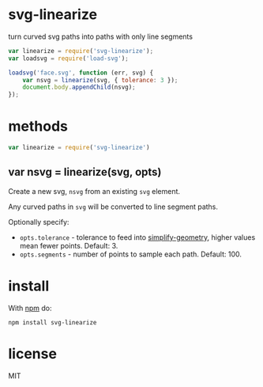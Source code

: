 # svg-linearize

turn curved svg paths into paths with only line segments

``` js
var linearize = require('svg-linearize');
var loadsvg = require('load-svg');

loadsvg('face.svg', function (err, svg) {
    var nsvg = linearize(svg, { tolerance: 3 });
    document.body.appendChild(nsvg);
});
```

# methods

``` js
var linearize = require('svg-linearize')
```

## var nsvg = linearize(svg, opts)

Create a new svg, `nsvg` from an existing `svg` element.

Any curved paths in `svg` will be converted to line segment paths.

Optionally specify:

* `opts.tolerance` - tolerance to feed into
[simplify-geometry](https://npmjs.org/package/simplify-geometry), higher values
mean fewer points. Default: 3.
* `opts.segments` - number of points to sample each path. Default: 100.

# install

With [npm](https://npmjs.org) do:

```
npm install svg-linearize
```

# license

MIT
